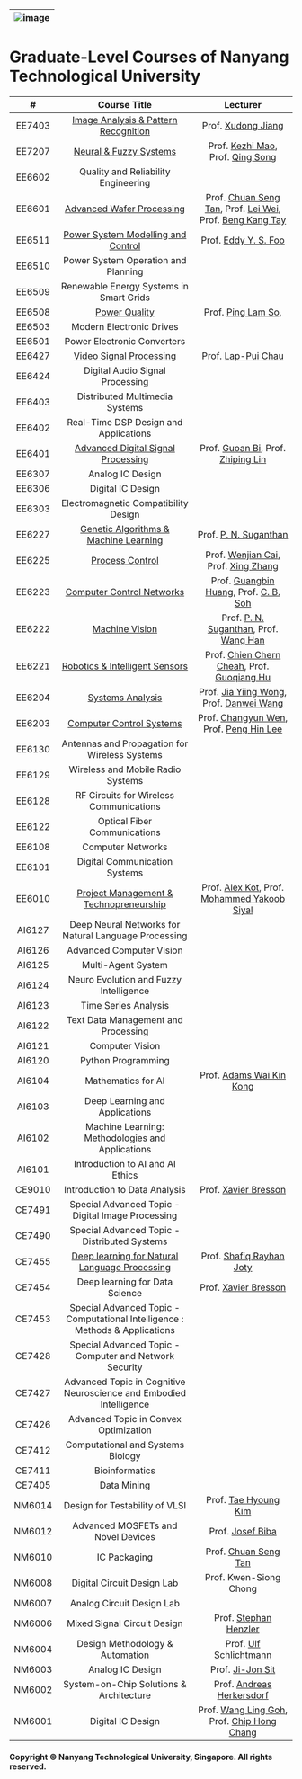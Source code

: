 |![image](https://github.com/ldkong1205/NTU-Graduate-Courses/blob/master/logo.png)|
|---|
# Graduate-Level Courses of Nanyang Technological University

|#|Course Title|Lecturer|
|:---:|:---:|:---:|
|EE7403|[Image Analysis & Pattern Recognition](https://github.com/NTU-CCA/EE7403)|Prof. [Xudong Jiang](http://research.ntu.edu.sg/expertise/academicprofile/Pages/StaffProfile.aspx?ST_EMAILID=EXDJIANG)|
|EE7207|[Neural & Fuzzy Systems](https://github.com/NTU-CCA/EE7207)|Prof. [Kezhi Mao](http://research.ntu.edu.sg/expertise/academicprofile/Pages/StaffProfile.aspx?ST_EMAILID=EKZMAO), Prof. [Qing Song](https://www.ntu.edu.sg/home/eqsong/)|
|EE6602|Quality and Reliability Engineering|||
|EE6601|[Advanced Wafer Processing](https://github.com/NTU-CCA/EE6601)|Prof. [Chuan Seng Tan](http://research.ntu.edu.sg/expertise/academicprofile/pages/StaffProfile.aspx?ST_EMAILID=TANCS), Prof. [Lei Wei](http://research.ntu.edu.sg/expertise/academicprofile/Pages/StaffProfile.aspx?ST_EMAILID=WEI.LEI), Prof. [Beng Kang Tay](http://eeeweba.ntu.edu.sg/BKTay/)|
|EE6511|[Power System Modelling and Control](https://github.com/ldkong1205/NTU-Graduate-Courses/tree/master/Courses/EE6511)|Prof. [Eddy Y. S. Foo](http://research.ntu.edu.sg/expertise/academicprofile/Pages/StaffProfile.aspx?ST_EMAILID=eddyfoo)|
|EE6510|Power System Operation and Planning|||
|EE6509|Renewable Energy Systems in Smart Grids|||
|EE6508|[Power Quality](https://github.com/ldkong1205/NTU-Graduate-Courses/tree/master/Courses/EE6508)|Prof. [Ping Lam So](http://research.ntu.edu.sg/expertise/academicprofile/Pages/StaffProfile.aspx?ST_EMAILID=EPLSO), |
|EE6503|Modern Electronic Drives||
|EE6501|Power Electronic Converters||
|EE6427|[Video Signal Processing](https://github.com/NTU-CCA/EE6427)|Prof. [Lap-Pui Chau](https://www.ntu.edu.sg/home/elpchau/)|
|EE6424|Digital Audio Signal Processing||
|EE6403|Distributed Multimedia Systems||
|EE6402|Real-Time DSP Design and Applications||
|EE6401|[Advanced Digital Signal Processing](https://github.com/NTU-CCA/EE6401)|Prof. [Guoan Bi](http://research.ntu.edu.sg/expertise/academicprofile/Pages/StaffProfile.aspx?ST_EMAILID=EGBI), Prof. [Zhiping Lin](http://research.ntu.edu.sg/expertise/academicprofile/Pages/StaffProfile.aspx?ST_EMAILID=EZPLIN)|
|EE6307|Analog IC Design|||
|EE6306|Digital IC Design|||
|EE6303|Electromagnetic Compatibility Design|||
|EE6227|[Genetic Algorithms & Machine Learning](https://github.com/NTU-CCA/EE6227)|Prof. [P. N. Suganthan](https://www.ntu.edu.sg/home/epnsugan/)|
|EE6225|[Process Control](https://github.com/NTU-CCA/EE6225)|Prof. [Wenjian Cai](http://research.ntu.edu.sg/expertise/academicprofile/Pages/StaffProfile.aspx?ST_EMAILID=EWJCAI), Prof. [Xing Zhang](https://xinzhangee.wixsite.com/mysite)|
|EE6223|[Computer Control Networks](https://github.com/NTU-CCA/EE6223)|Prof. [Guangbin Huang](http://research.ntu.edu.sg/expertise/academicprofile/pages/StaffProfile.aspx?ST_EMAILID=EGBHUANG), Prof. [C. B. Soh](http://research.ntu.edu.sg/expertise/academicprofile/pages/StaffProfile.aspx?ST_EMAILID=ECBSOH)|2018/19|
|EE6222|[Machine Vision](https://github.com/NTU-CCA/EE6222)|Prof. [P. N. Suganthan](https://www.ntu.edu.sg/home/epnsugan/), Prof. [Wang Han](http://research.ntu.edu.sg/expertise/academicprofile/pages/StaffProfile.aspx?ST_EMAILID=hw)|2018/19|
|EE6221|[Robotics & Intelligent Sensors](https://github.com/NTU-CCA/EE6221)|Prof. [Chien Chern Cheah](http://research.ntu.edu.sg/expertise/academicprofile/Pages/StaffProfile.aspx?ST_EMAILID=ecccheah), Prof. [Guoqiang Hu](https://www.ntu.edu.sg/home/gqhu/)|2019/20|
|EE6204|[Systems Analysis](https://github.com/NTU-CCA/EE6204)|Prof. [Jia Yiing Wong](https://www.ntu.edu.sg/home/elpchau/), Prof. [Danwei Wang](http://research.ntu.edu.sg/expertise/academicprofile/Pages/StaffProfile.aspx?ST_EMAILID=EDWWANG)|
|EE6203|[Computer Control Systems](https://github.com/NTU-CCA/EE6203)|Prof. [Changyun Wen](http://research.ntu.edu.sg/expertise/academicprofile/pages/StaffProfile.aspx?ST_EMAILID=ECYWEN), Prof. [Peng Hin Lee](http://research.ntu.edu.sg/expertise/academicprofile/Pages/StaffProfile.aspx?ST_EMAILID=EPHLEE)|
|EE6130|Antennas and Propagation for Wireless Systems|||
|EE6129|Wireless and Mobile Radio Systems|||
|EE6128|RF Circuits for Wireless Communications|||
|EE6122|Optical Fiber Communications|||
|EE6108|Computer Networks|||
|EE6101|Digital Communication Systems|||
|EE6010|[Project Management & Technopreneurship](https://github.com/NTU-CCA/EE6010)|Prof. [Alex Kot](http://research.ntu.edu.sg/expertise/academicprofile/pages/StaffProfile.aspx?ST_EMAILID=EACKOT), Prof. [Mohammed Yakoob Siyal](https://research.ntu.edu.sg/expertise/academicprofile/Pages/StaffProfile.aspx?ST_EMAILID=eyakoob&CategoryDescription=InternetCommunications)|
|AI6127|Deep Neural Networks for Natural Language Processing||
|AI6126|Advanced Computer Vision||
|AI6125|Multi-Agent System||
|AI6124|Neuro Evolution and Fuzzy Intelligence||
|AI6123|Time Series Analysis||
|AI6122|Text Data Management and Processing||
|AI6121|Computer Vision||
|AI6120|Python Programming||
|AI6104|Mathematics for AI|Prof. [Adams Wai Kin Kong](http://research.ntu.edu.sg/expertise/academicprofile/Pages/StaffProfile.aspx?ST_EMAILID=ADAMSKONG)|
|AI6103|Deep Learning and Applications||
|AI6102|Machine Learning: Methodologies and Applications||
|AI6101|Introduction to AI and AI Ethics||
|CE9010|Introduction to Data Analysis|Prof. [Xavier Bresson](https://www.ntu.edu.sg/home/xbresson/)|
|CE7491|Special Advanced Topic - Digital Image Processing||
|CE7490|Special Advanced Topic - Distributed Systems||
|CE7455|[Deep learning for Natural Language Processing](https://ntunlpsg.github.io/ce7455_deep-nlp-20/)|Prof. [Shafiq Rayhan Joty](https://raihanjoty.github.io/)|
|CE7454|Deep learning for Data Science|Prof. [Xavier Bresson](https://www.ntu.edu.sg/home/xbresson/)|
|CE7453|Special Advanced Topic - Computational Intelligence : Methods & Applications||
|CE7428|Special Advanced Topic - Computer and Network Security||
|CE7427|Advanced Topic in Cognitive Neuroscience and Embodied Intelligence||
|CE7426|Advanced Topic in Convex Optimization||
|CE7412|Computational and Systems Biology||
|CE7411|Bioinformatics||
|CE7405|Data Mining||
|NM6014|Design for Testability of VLSI|Prof. [Tae Hyoung Kim](http://research.ntu.edu.sg/expertise/academicprofile/pages/StaffProfile.aspx?ST_EMAILID=THKIM)|
|NM6012|Advanced MOSFETs and Novel Devices|Prof. [Josef Biba](https://tum-asia.edu.sg/dr-ing-josef-biba/)|
|NM6010|IC Packaging|Prof. [Chuan Seng Tan](http://research.ntu.edu.sg/expertise/academicprofile/pages/StaffProfile.aspx?ST_EMAILID=TANCS)|
|NM6008|Digital Circuit Design Lab|Prof. Kwen-Siong Chong|
|NM6007|Analog Circuit Design Lab||
|NM6006|Mixed Signal Circuit Design|Prof. [Stephan Henzler](http://www.lte.ei.tum.de/homes/henzler/)|
|NM6004|Design Methodology & Automation|Prof. [Ulf Schlichtmann](https://www.professoren.tum.de/en/schlichtmann-ulf/)|
|NM6003|Analog IC Design|Prof. [Ji-Jon Sit](http://research.ntu.edu.sg/expertise/academicprofile/pages/StaffProfile.aspx?ST_EMAILID=JIJON)|
|NM6002|System-on-Chip Solutions & Architecture|Prof. [Andreas Herkersdorf](https://www.professoren.tum.de/en/herkersdorf-andreas/)|
|NM6001|Digital IC Design|Prof. [Wang Ling Goh](https://research.ntu.edu.sg/expertise/academicprofile/Pages/StaffProfile.aspx?ST_EMAILID=EWLGOH), Prof. [Chip Hong Chang]()|


#### Copyright © Nanyang Technological University, Singapore. All rights reserved.
